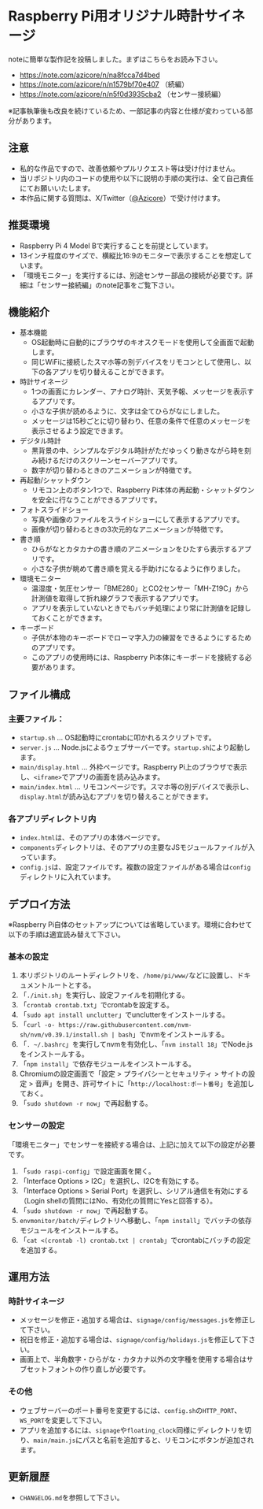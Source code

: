 # Raspberry Pi用オリジナル時計サイネージ

noteに簡単な製作記を投稿しました。まずはこちらをお読み下さい。

* https://note.com/azicore/n/na8fcca7d4bed
* https://note.com/azicore/n/n1579bf70e407 （続編）
* https://note.com/azicore/n/n5f0d3935cba2 （センサー接続編）

※記事執筆後も改良を続けているため、一部記事の内容と仕様が変わっている部分があります。

## 注意

* 私的な作品ですので、改善依頼やプルリクエスト等は受け付けません。
* 当リポジトリ内のコードの使用や以下に説明の手順の実行は、全て自己責任にてお願いいたします。
* 本作品に関する質問は、X/Twitter（[@Azicore](https://x.com/Azicore)）で受け付けます。

## 推奨環境

* Raspberry Pi 4 Model Bで実行することを前提としています。
* 13インチ程度のサイズで、横縦比16:9のモニターで表示することを想定しています。
* 「環境モニター」を実行するには、別途センサー部品の接続が必要です。詳細は「センサー接続編」のnote記事をご覧下さい。

## 機能紹介

* 基本機能
  * OS起動時に自動的にブラウザのキオスクモードを使用して全画面で起動します。
  * 同じWiFiに接続したスマホ等の別デバイスをリモコンとして使用し、以下の各アプリを切り替えることができます。
* 時計サイネージ
  * 1つの画面にカレンダー、アナログ時計、天気予報、メッセージを表示するアプリです。
  * 小さな子供が読めるように、文字は全てひらがなにしました。
  * メッセージは15秒ごとに切り替わり、任意の条件で任意のメッセージを表示させるよう設定できます。
* デジタル時計
  * 黒背景の中、シンプルなデジタル時計がただゆっくり動きながら時を刻み続けるだけのスクリーンセーバーアプリです。
  * 数字が切り替わるときのアニメーションが特徴です。
* 再起動/シャットダウン
  * リモコン上のボタン1つで、Raspberry Pi本体の再起動・シャットダウンを安全に行なうことができるアプリです。
* フォトスライドショー
  * 写真や画像のファイルをスライドショーにして表示するアプリです。
  * 画像が切り替わるときの3次元的なアニメーションが特徴です。
* 書き順
  * ひらがなとカタカナの書き順のアニメーションをひたすら表示するアプリです。
  * 小さな子供が眺めて書き順を覚える手助けになるように作りました。
* 環境モニター
  * 温湿度・気圧センサー「BME280」とCO2センサー「MH-Z19C」から計測値を取得して折れ線グラフで表示するアプリです。
  * アプリを表示していないときでもバッチ処理により常に計測値を記録しておくことができます。
* キーボード
  * 子供が本物のキーボードでローマ字入力の練習をできるようにするためのアプリです。
  * このアプリの使用時には、Raspberry Pi本体にキーボードを接続する必要があります。

## ファイル構成

### 主要ファイル：

* `startup.sh` … OS起動時にcrontabに叩かれるスクリプトです。
* `server.js` … Node.jsによるウェブサーバーです。`startup.sh`により起動します。
* `main/display.html` … 外枠ページです。Raspberry Pi上のブラウザで表示し、`<iframe>`でアプリの画面を読み込みます。
* `main/index.html` … リモコンページです。スマホ等の別デバイスで表示し、`display.html`が読み込むアプリを切り替えることができます。

### 各アプリディレクトリ内

* `index.html`は、そのアプリの本体ページです。
* `components`ディレクトリは、そのアプリの主要なJSモジュールファイルが入っています。
* `config.js`は、設定ファイルです。複数の設定ファイルがある場合は`config`ディレクトリに入れています。

## デプロイ方法

※Raspberry Pi自体のセットアップについては省略しています。環境に合わせて以下の手順は適宜読み替えて下さい。

### 基本の設定

1. 本リポジトリのルートディレクトリを、`/home/pi/www/`などに設置し、ドキュメントルートとする。
1. 「`./init.sh`」を実行し、設定ファイルを初期化する。
1. 「`crontab crontab.txt`」でcrontabを設定する。
1. 「`sudo apt install unclutter`」でunclutterをインストールする。
1. 「`curl -o- https://raw.githubusercontent.com/nvm-sh/nvm/v0.39.1/install.sh | bash`」でnvmをインストールする。
1. 「`. ~/.bashrc`」を実行してnvmを有効化し、「`nvm install 18`」でNode.jsをインストールする。
1. 「`npm install`」で依存モジュールをインストールする。
1. Chromiumの設定画面で「設定 > プライバシーとセキュリティ > サイトの設定 > 音声」を開き、許可サイトに「`http://localhost:ポート番号`」を追加しておく。
1. 「`sudo shutdown -r now`」で再起動する。

### センサーの設定

「環境モニター」でセンサーを接続する場合は、上記に加えて以下の設定が必要です。

1. 「`sudo raspi-config`」で設定画面を開く。
1. 「Interface Options > I2C」を選択し、I2Cを有効にする。
1. 「Interface Options > Serial Port」を選択し、シリアル通信を有効にする（Login shellの質問にはNo、有効化の質問にYesと回答する）。
1. 「`sudo shutdown -r now`」で再起動する。
1. `envmonitor/batch/`ディレクトリへ移動し、「`npm install`」でバッチの依存モジュールをインストールする。
1. 「`cat <(crontab -l) crontab.txt | crontab`」でcrontabにバッチの設定を追加する。

## 運用方法

### 時計サイネージ

* メッセージを修正・追加する場合は、`signage/config/messages.js`を修正して下さい。
* 祝日を修正・追加する場合は、`signage/config/holidays.js`を修正して下さい。
* 画面上で、半角数字・ひらがな・カタカナ以外の文字種を使用する場合はサブセットフォントの作り直しが必要です。

### その他

* ウェブサーバーのポート番号を変更するには、`config.sh`の`HTTP_PORT`、`WS_PORT`を変更して下さい。
* アプリを追加するには、`signage`や`floating_clock`同様にディレクトリを切り、`main/main.js`にパスと名前を追加すると、リモコンにボタンが追加されます。

## 更新履歴

* `CHANGELOG.md`を参照して下さい。
